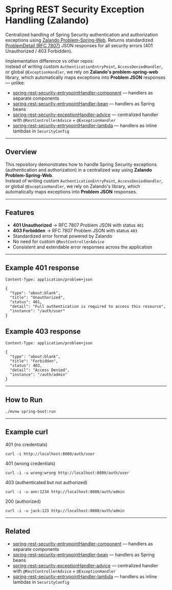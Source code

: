 # Spring REST Security Exception Handling (Zalando)

Centralized handling of Spring Security authentication and authorization exceptions using [Zalando Problem-Spring-Web](https://github.com/zalando/problem-spring-web). Returns standardized [ProblemDetail (RFC 7807)](https://datatracker.ietf.org/doc/html/rfc7807) JSON responses for all security errors (401 Unauthorized / 403 Forbidden).

Implementation difference vs other repos:  
instead of writing custom `AuthenticationEntryPoint`, `AccessDeniedHandler`, or global `@ExceptionHandler`, we rely on **Zalando's problem-spring-web** library, which automatically maps exceptions into **Problem JSON** responses — unlike:  
- [spring-rest-security-entrypointHandler-component](https://github.com/Dmitrii-Russu-Labs-Snippets/spring-rest-security-entrypointHandler-component) — handlers as separate components  
- [spring-rest-security-entrypointHandler-bean](https://github.com/Dmitrii-Russu-Labs-Snippets/spring-rest-security-entrypointHandler-bean) — handlers as Spring beans  
- [spring-rest-security-exceptionHandler-advice](https://github.com/Dmitrii-Russu-Labs-Snippets/spring-rest-security-exceptionHandler-advice) — centralized handler with `@RestControllerAdvice` + `@ExceptionHandler`  
- [spring-rest-security-entrypointHandler-lambda](https://github.com/Dmitrii-Russu-Labs-Snippets/spring-rest-security-entrypointHandler-lambda) — handlers as inline lambdas in `SecurityConfig`

---


## Overview
This repository demonstrates how to handle Spring Security exceptions (authentication and authorization) in a centralized way using **Zalando Problem-Spring-Web**.  
Instead of writing custom `AuthenticationEntryPoint`, `AccessDeniedHandler`, or global `@ExceptionHandler`, we rely on Zalando's library, which automatically maps exceptions into **Problem JSON** responses.

---

## Features
- **401 Unauthorized** → RFC 7807 Problem JSON with status `401`
- **403 Forbidden** → RFC 7807 Problem JSON with status `403`
- Standardized error format powered by Zalando
- No need for custom `@RestControllerAdvice`
- Consistent and extendable error responses across the application

---

## Example 401 response
```http
Content-Type: application/problem+json

{
  "type": "about:blank",
  "title": "Unauthorized",
  "status": 401,
  "detail": "Full authentication is required to access this resource",
  "instance": "/auth/user"
}
```

## Example 403 response
```http
Content-Type: application/problem+json

{
  "type": "about:blank",
  "title": "Forbidden",
  "status": 403,
  "detail": "Access Denied",
  "instance": "/auth/admin"
}
```

---

## How to Run
```
./mvnw spring-boot:run
```
---

## Example curl
401 (no credentials)
```
curl -i http://localhost:8080/auth/user
```
401 (wrong credentials)
```
curl -i -u wrong:wrong http://localhost:8080/auth/user
```
403 (authenticated but not authorized)
```
curl -i -u ann:1234 http://localhost:8080/auth/admin
```
200 (authorized)
```
curl -i -u jack:123 http://localhost:8080/auth/admin
```
---

## Related

- [spring-rest-security-entrypointHandler-component](https://github.com/Dmitrii-Russu-Labs-Snippets/spring-rest-security-entrypointHandler-component) — handlers as separate components  
- [spring-rest-security-entrypointHandler-bean](https://github.com/Dmitrii-Russu-Labs-Snippets/spring-rest-security-entrypointHandler-bean) — handlers as Spring beans  
- [spring-rest-security-exceptionHandler-advice](https://github.com/Dmitrii-Russu-Labs-Snippets/spring-rest-security-exceptionHandler-advice) — centralized handler with `@RestControllerAdvice` + `@ExceptionHandler`  
- [spring-rest-security-entrypointHandler-lambda](https://github.com/Dmitrii-Russu-Labs-Snippets/spring-rest-security-entrypointHandler-lambda) — handlers as inline lambdas in `SecurityConfig`  
